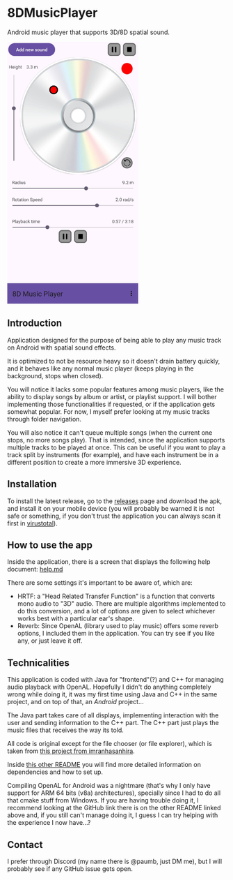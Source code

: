# 8DMusicPlayer
Android music player that supports 3D/8D spatial sound.

<img src="images/MainScreen.png" alt="Main Screen" height="600"/>

## Introduction
Application designed for the purpose of being able to play any music track on Android with spatial sound
effects.

It is optimized to not be resource heavy so it doesn't drain battery quickly, and
it behaves like any normal music player (keeps playing in the background, stops when closed).

You will notice it lacks some popular features among music players, like the ability to display
songs by album or artist, or playlist support. I will bother implementing those functionalities
if requested, or if the application gets somewhat popular. For now, I myself prefer looking at my
music tracks through folder navigation.

You will also notice it can't queue multiple songs (when the current one stops, no more songs play).
That is intended, since the application supports multiple tracks to be played at once. This can be useful
if you want to play a track split by instruments (for example), and have each instrument be in a different
position to create a more immersive 3D experience.

## Installation
To install the latest release, go to the [releases](https://github.com/PauHPMCBR/8DMusicPlayer/releases/tag/v1.0)
page and download the apk, and install it on your mobile device (you will probably be warned it is not safe or something,
if you don't trust the application you can always scan it first in [virustotal](https://www.virustotal.com)).

## How to use the app
Inside the application, there is a screen that displays the following help document:
[help.md](app/src/main/assets/help.md)

There are some settings it's important to be aware of, which are:
- HRTF: a "Head Related Transfer Function" is a function that converts mono audio to "3D" audio. There are multiple algorithms implemented to do this conversion, and a lot of options are given to select whichever works best with a particular ear's shape.
- Reverb: Since OpenAL (library used to play music) offers some reverb options, I included them in the application. You can try see if you like any, or just leave it off.

## Technicalities
This application is coded with Java for "frontend"(?) and C++ for managing audio playback with OpenAL.
Hopefully I didn't do anything completely wrong while doing it, it was my first time using Java and C++
in the same project, and on top of that, an *Android* project...

The Java part takes care of all displays, implementing interaction with the user and sending information
to the C++ part. The C++ part just plays the music files that receives the way its told.

All code is original except for the file chooser (or file explorer), which is taken from 
[this project from imranhasanhira](https://github.com/imranhasanhira/android-file-chooser).

Inside [this other README](app/src/main/jni/README.md) you will find more detailed information on
dependencies and how to set up.

Compiling OpenAL for Android was a nightmare (that's why I only have support for ARM 64 bits (v8a) architectures),
specially since I had to do all that cmake stuff from Windows.
If you are having trouble doing it, I recommend looking at the GitHub link there is on the other README
linked above and, if you still can't manage doing it, I guess I can try helping with the experience I now have...?


## Contact
I prefer through Discord (my name there is @paumb, just DM me),
but I will probably see if any GitHub issue gets open.